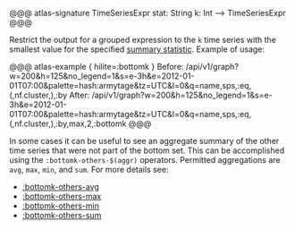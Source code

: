 @@@ atlas-signature
TimeSeriesExpr
stat: String
k: Int
-->
TimeSeriesExpr
@@@

Restrict the output for a grouped expression to the `k` time series with the smallest value
for the specified [summary statistic](stat.md). Example of usage:

@@@ atlas-example { hilite=:bottomk }
Before: /api/v1/graph?w=200&h=125&no_legend=1&s=e-3h&e=2012-01-01T07:00&palette=hash:armytage&tz=UTC&l=0&q=name,sps,:eq,(,nf.cluster,),:by
After: /api/v1/graph?w=200&h=125&no_legend=1&s=e-3h&e=2012-01-01T07:00&palette=hash:armytage&tz=UTC&l=0&q=name,sps,:eq,(,nf.cluster,),:by,max,2,:bottomk
@@@

In some cases it can be useful to see an aggregate summary of the other time series that were not
part of the bottom set. This can be accomplished using the `:bottomk-others-$(aggr)` operators.
Permitted aggregations are `avg`, `max`, `min`, and `sum`. For more details see:

- [:bottomk-others-avg](bottomk-others-avg.md)
- [:bottomk-others-max](bottomk-others-max.md)
- [:bottomk-others-min](bottomk-others-min.md)
- [:bottomk-others-sum](bottomk-others-sum.md)
